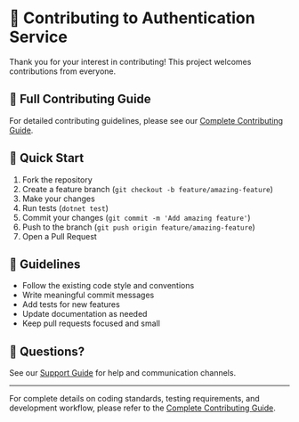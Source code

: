# 🤝 Contributing to Authentication Service

Thank you for your interest in contributing! This project welcomes contributions from everyone.

## 📖 Full Contributing Guide

For detailed contributing guidelines, please see our [Complete Contributing Guide](docs/guides/CONTRIBUTING.md).

## 🚀 Quick Start

1. Fork the repository
2. Create a feature branch (`git checkout -b feature/amazing-feature`)
3. Make your changes
4. Run tests (`dotnet test`)
5. Commit your changes (`git commit -m 'Add amazing feature'`)
6. Push to the branch (`git push origin feature/amazing-feature`)
7. Open a Pull Request

## 📝 Guidelines

- Follow the existing code style and conventions
- Write meaningful commit messages
- Add tests for new features
- Update documentation as needed
- Keep pull requests focused and small

## 💬 Questions?

See our [Support Guide](SUPPORT.md) for help and communication channels.

---

For complete details on coding standards, testing requirements, and development workflow, please refer to the [Complete Contributing Guide](docs/guides/CONTRIBUTING.md).
